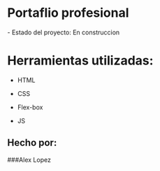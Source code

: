 <h1>Portaflio profesional</h1>
- Estado del proyecto: En construccion

# Herramientas utilizadas:

* HTML

* CSS

* Flex-box

* JS

## Hecho por:

###Alex Lopez
